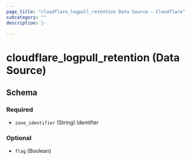 ```yaml
---
page_title: "cloudflare_logpull_retention Data Source - Cloudflare"
subcategory: ""
description: |-
  
---
```


# cloudflare_logpull_retention (Data Source)




<!-- schema generated by tfplugindocs -->
## Schema

### Required

- `zone_identifier` (String) Identifier

### Optional

- `flag` (Boolean)


